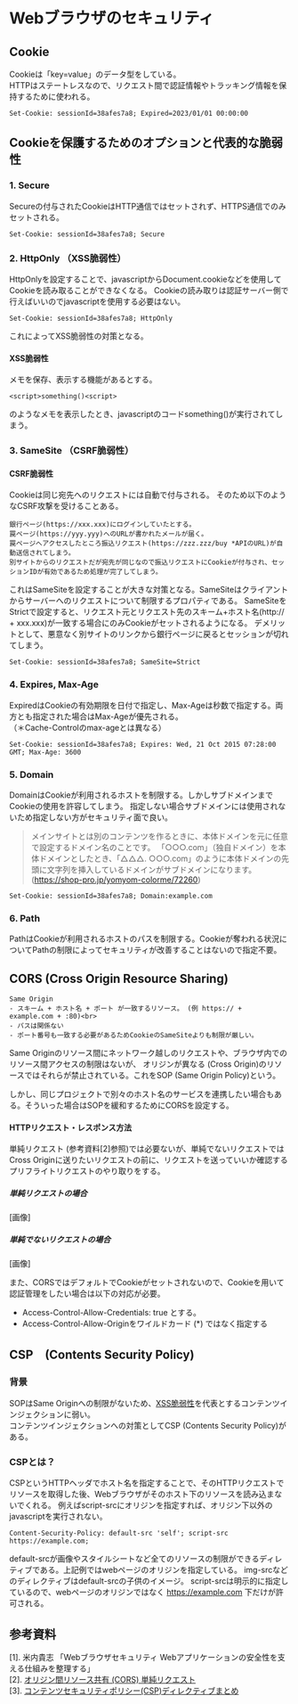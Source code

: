 # Webブラウザのセキュリティ
## Cookie
Cookieは「key=value」のデータ型をしている。<br>
HTTPはステートレスなので、リクエスト間で認証情報やトラッキング情報を保持するために使われる。
```
Set-Cookie: sessionId=38afes7a8; Expired=2023/01/01 00:00:00
```

## Cookieを保護するためのオプションと代表的な脆弱性
### 1. Secure<br>

Secureの付与されたCookieはHTTP通信ではセットされず、HTTPS通信でのみセットされる。
```
Set-Cookie: sessionId=38afes7a8; Secure
```

### 2. HttpOnly （XSS脆弱性）<br>

HttpOnlyを設定することで、javascriptからDocument.cookieなどを使用してCookieを読み取ることができなくなる。
Cookieの読み取りは認証サーバー側で行えばいいのでjavascriptを使用する必要はない。
```
Set-Cookie: sessionId=38afes7a8; HttpOnly
```
これによってXSS脆弱性の対策となる。
#### XSS脆弱性
メモを保存、表示する機能があるとする。<br>
```
<script>something()<script>
```
のようなメモを表示したとき、javascriptのコードsomething()が実行されてしまう。

### 3. SameSite （CSRF脆弱性）<br>
#### CSRF脆弱性
Cookieは同じ宛先へのリクエストには自動で付与される。
そのため以下のようなCSRF攻撃を受けることある。
```
銀行ページ(https://xxx.xxx)にログインしていたとする。
罠ページ(https://yyy.yyy)へのURLが書かれたメールが届く。
罠ページへアクセスしたところ振込リクエスト(https://zzz.zzz/buy *APIのURL)が自動送信されてしまう。
別サイトからのリクエストだが宛先が同じなので振込リクエストにCookieが付与され、セッションIDが有効であるため処理が完了してしまう。
```
これはSameSiteを設定することが大きな対策となる。SameSiteはクライアントからサーバーへのリクエストについて制限するプロパティである。
SameSiteをStrictで設定すると、リクエスト元とリクエスト先のスキーム+ホスト名(http:// + xxx.xxx)が一致する場合にのみCookieがセットされるようになる。
デメリットとして、悪意なく別サイトのリンクから銀行ページに戻るとセッションが切れてしまう。
```
Set-Cookie: sessionId=38afes7a8; SameSite=Strict
```

### 4. Expires, Max-Age

ExpiredはCookieの有効期限を日付で指定し、Max-Ageは秒数で指定する。両方とも指定された場合はMax-Ageが優先される。<br>
（＊Cache-Controlのmax-ageとは異なる）
```
Set-Cookie: sessionId=38afes7a8; Expires: Wed, 21 Oct 2015 07:28:00 GMT; Max-Age: 3600
```

### 5. Domain
DomainはCookieが利用されるホストを制限する。しかしサブドメインまでCookieの使用を許容してしまう。
指定しない場合サブドメインには使用されないため指定しない方がセキュリティ面で良い。
>メインサイトとは別のコンテンツを作るときに、本体ドメインを元に任意で設定するドメイン名のことです。 「○○○.com」（独自ドメイン）を本体ドメインとしたとき、「△△△. ○○○.com」のように本体ドメインの先頭に文字列を挿入しているドメインがサブドメインになります。 (https://shop-pro.jp/yomyom-colorme/72260)
```
Set-Cookie: sessionId=38afes7a8; Domain:example.com
```
### 6. Path

PathはCookieが利用されるホストのパスを制限する。Cookieが奪われる状況についてPathの制限によってセキュリティが改善することはないので指定不要。

## CORS (Cross Origin Resource Sharing)
```
Same Origin
- スキーム + ホスト名 + ポート が一致するリソース。 (例 https:// + example.com + :80)<br>
- パスは関係ない
- ポート番号も一致する必要があるためCookieのSameSiteよりも制限が厳しい。
```

Same Originのリソース間にネットワーク越しのリクエストや、ブラウザ内でのリソース間アクセスの制限はないが、
オリジンが異なる (Cross Origin)のリソースではそれらが禁止されている。これをSOP (Same Origin Policy)という。

しかし、同じプロジェクトで別々のホスト名のサービスを連携したい場合もある。そういった場合はSOPを緩和するためにCORSを設定する。
#### HTTPリクエスト・レスポンス方法
単純リクエスト (参考資料[2]参照)では必要ないが、単純でないリクエストではCross Originに送りたいリクエストの前に、リクエストを送っていいか確認するプリフライトリクエストのやり取りをする。

##### 単純リクエストの場合
[画像]

##### 単純でないリクエストの場合
[画像]

また、CORSではデフォルトでCookieがセットされないので、Cookieを用いて認証管理をしたい場合は以下の対応が必要。
- Access-Control-Allow-Credentials: true とする。
- Access-Control-Allow-Originをワイルドカード (*) ではなく指定する

## CSP　(Contents Security Policy)
### 背景
SOPはSame Originへの制限がないため、[XSS脆弱性](https://github.com/kuwabaray/note/blob/main/docs/web-browser-security.md#xss%E8%84%86%E5%BC%B1%E6%80%A7)を代表とするコンテンツインジェクションに弱い。<br>
コンテンツインジェクションへの対策としてCSP (Contents Security Policy)がある。

### CSPとは？
CSPというHTTPヘッダでホスト名を指定することで、そのHTTPリクエストでリソースを取得した後、Webブラウザがそのホスト下のリソースを読み込まないでくれる。
例えばscript-srcにオリジンを指定すれば、オリジン下以外のjavascriptを実行されない。
```
Content-Security-Policy: default-src 'self'; script-src https://example.com;
```
default-srcが画像やスタイルシートなど全てのリソースの制限ができるディレティブである。上記例ではwebページのオリジンを指定している。
img-srcなどのディレクティブはdefault-srcの子供のイメージ。
script-srcは明示的に指定しているので、webページのオリジンではなく https://example.com 下だけが許可される。


## 参考資料
[1]. 米内貴志 「Webブラウザセキュリティ Webアプリケーションの安全性を支える仕組みを整理する」<br>
[2]. [オリジン間リソース共有 (CORS) 単純リクエスト](https://developer.mozilla.org/ja/docs/Web/HTTP/CORS#%E5%8D%98%E7%B4%94%E3%83%AA%E3%82%AF%E3%82%A8%E3%82%B9%E3%83%88)<br>
[3]. [コンテンツセキュリティポリシー(CSP)ディレクティブまとめ](https://qiita.com/yuria-n/items/c50a1bc0ba51f6e33215)<br>
